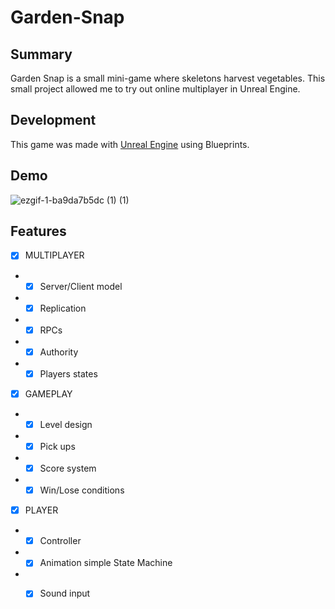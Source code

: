 # Garden-Snap

## Summary

Garden Snap is a small mini-game where skeletons harvest vegetables. This small project allowed me to try out online multiplayer in Unreal Engine.

## Development

This game was made with [Unreal Engine](https://www.unrealengine.com/fr) using Blueprints.

## Demo

![ezgif-1-ba9da7b5dc (1) (1)](https://github.com/user-attachments/assets/e3e57e76-dda3-4964-98c5-e08d59200e1b)

## Features

 - [x] MULTIPLAYER
 - - [x] Server/Client model
 - - [x] Replication
 - - [x] RPCs
 - - [x] Authority
 - - [x] Players states
   
- [x]  GAMEPLAY
- - [x]  Level design
- - [x]  Pick ups
- - [x]  Score system
- - [x]  Win/Lose conditions

 - [x]  PLAYER
- - [x]  Controller
- - [x]  Animation simple State Machine
- - [x]  Sound input
  
